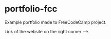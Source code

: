 # portfolio-fcc

Example portfolio made to FreeCodeCamp project.

Link of the website on the right corner -->
